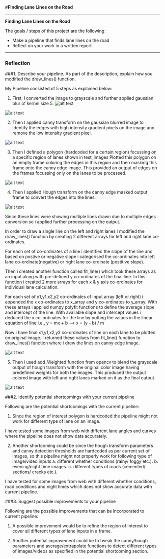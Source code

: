 #**Finding Lane Lines on the Road** 

---

**Finding Lane Lines on the Road**

The goals / steps of this project are the following:
* Make a pipeline that finds lane lines on the road
* Reflect on your work in a written report

[//]: # (Image References)

[image1]: ./examples/Grayscale_Image.png "Grayscale"
[image2]: ./examples/Gaussian_Blurred_Image.png "Gaussian Blur"
[image3]: ./examples/Canny_Edge_Detection_Image.png "Canny Detection"
[image4]: ./examples/ROI_Masked_Image.png "Region of Interest Mask"
[image5]: ./examples/Hough_Lines_Detected_Image.png "Hough Transform"
[image6]: ./examples/Hough_Lines_Processed_Image.png "Average/Extrapolated Image"
[image7]: ./examples/Final_Lane_Detected_Image.png "Lane Detected"

---

### Reflection

###1. Describe your pipeline. As part of the description, explain how you modified the draw_lines() function.

My Pipeline consisted of 5 steps as explained below:

1. First, I converted the image to grayscale and further applied gaussian blur of kernel size 5.
![alt text][image1]

![alt text][image2]

2. Then I applied canny transform on the gaussian blurred image to identify the edges 
with high intensity gradient pixels on the image and remove the low intensity gradient pixel.

![alt text][image3]

3. Then I defined a polygon (hardcoded for a certain region) focussing on a specific region of lanes shown in test_images
Plotted this polygon on an empty frame coloring the edges in this region and then masking this frame onto the canny edge image.
This provided an output of edges on the frames focussing only on the lanes to be processed.

![alt text][image4]

4. Then I applied Hough transform on the canny edge masked output frame to convert the edges into the lines.

![alt text][image5]

Since these lines were showing multiple lines drawn due to multiple edges conversion so i applied further processing on the output.

In order to draw a single line on the left and right lanes I modified the draw_lines() function by creating 2 different arrays for left and right lane co-ordinates.

For each set of co-ordinates of a line i identified the slope of the line and based on postive or negative slope i categorised the co-ordinates into left lane co-ordinate(negative) or right lane co-ordinate (postitive slope). 

Then i created another function called fit_line() which took these arrays as an input along with pre-defined y co-ordinates of the final line.
In this function i created 2 more arrays for each x & y axis co-ordinates for individual lane calculation. 

For each set of x1,y1,x2,y2 co-ordinates of input array (left or right) i appended the x co-ordinates to x_array and y co-ordinates to y_array.
With these arrays i applied numpy polyfit functions to define the average slope and intercept of the line.
With available slope and intercept values i deduced the x co-ordinates for the line by putting the values in the linear equation of line
i.e., y = mx + b --> x = (y - b) / m

Now i have final x1,y1,x2,y2 co-ordinates of line on each lane to be plotted on original image.
I returned these values from fit_line() function to draw_lines() function where i drew the lines on canny edge image.

![alt text][image6]

5. Then i used add_Weighted function from opencv to blend the grayscale output of hough transform with the original color image having predefined weights for both the images.
This produced the output colored image with left and right lanes marked on it as the final output.

![alt text][image7]


###2. Identify potential shortcomings with your current pipeline

Following are the potential shortcomings with the current pipeline:

1. Since the region of interest polygon is hardcoded the pipeline might not work for different type of lane on an image.

I have tested some images from web with different lane angles and curves where the pipeline does not show data accurately.

2. Another shortcoming could be since the hough transform parameters and canny detection thresholds are hardcoded as per current set of images,
so this pipeline might not properly work for following type of image/video inputs
	a. different whether conditions (rainy/ foggy etc.). 
	b. evening/night time images.
	c. different types of roads (cemented/ sections/ cracks etc.).

I have tested for some images from web with different whether conditions, road conditions and night times which does not show accurate data with current pipeline.


###3. Suggest possible improvements to your pipeline

Following are the possible improvements that can be incorporated to current pipeline:

1. A possible improvement would be to refine the region of interest to cover all different types of lane inputs in a frame.

2. Another potential improvement could be to tweak the canny/hough parameters and average/extrapolate functions to detect different types of images/videos as specified in the potential shortcoming section.

